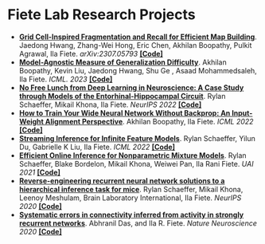 # Fiete Lab Research Projects
*  [**Grid Cell-Inspired Fragmentation and Recall for Efficient Map Building**](https://arxiv.org/abs/2307.05793). Jaedong Hwang, Zhang-Wei Hong, Eric Chen, Akhilan Boopathy, Pulkit Agrawal, Ila Fiete. *arXiv:2307.05793* [**[Code]**](https://github.com/FieteLab/FARMap)
* [**Model-Agnostic Measure of Generalization Difficulty**](https://arxiv.org/abs/2305.01034). Akhilan Boopathy, Kevin Liu, Jaedong Hwang, Shu Ge , Asaad Mohammedsaleh, Ila Fiete. *ICML. 2023* [**[Code]**](https://github.com/FieteLab/inductive-bias-complexity)
* [**No Free Lunch from Deep Learning in Neuroscience: A Case Study through Models of the Entorhinal-Hippocampal Circuit**](https://www.biorxiv.org/content/10.1101/2022.08.07.503109v1). Rylan Schaeffer, Mikail Khona, Ila Fiete. *NeurIPS 2022* [**[Code]**](https://github.com/FieteLab/FieteLab-No-Free-Lunch)
* [**How to Train Your Wide Neural Network Without Backprop: An Input-Weight Alignment Perspective**](https://arxiv.org/pdf/2106.08453.pdf). Akhilan Boopathy, Ila Fiete. *ICML 2022* [**[Code]**](https://github.com/FieteLab/Wide-Network-Alignment)
* [**Streaming Inference for Infinite Feature Models**](https://proceedings.mlr.press/v162/schaeffer22a.html). Rylan Schaeffer, Yilun Du, Gabrielle K Liu, Ila Fiete. *ICML 2022* [**[Code]**](https://github.com/FieteLab/FieteLab-RIBP)
* [**Efficient Online Inference for Nonparametric Mixture Models**](https://proceedings.mlr.press/v161/schaeffer21a.html). Rylan Schaeffer, Blake Bordelon, Mikail Khona, Weiwei Pan, Ila Rani Fiete. *UAI 2021* [**[Code]**](https://github.com/FieteLab/FieteLab-RCRP)
* [**Reverse-engineering recurrent neural network solutions to a hierarchical inference task for mice**](https://proceedings.neurips.cc/paper/2020/file/30f0641c041f03d94e95a76b9d8bd58f-Paper.pdf). Rylan Schaeffer, Mikail Khona, Leenoy Meshulam, Brain Laboratory International, Ila Fiete. *NeurIPS 2020* [**[Code]**](https://github.com/FieteLab/NeurIPS-2020-Reverse-Engineering-RNNs)
* [**Systematic errors in connectivity inferred from activity in strongly recurrent networks**](https://www.nature.com/articles/s41593-020-0699-2). Abhranil Das, and Ila R. Fiete. *Nature Neuroscience 2020* [**[Code]**](https://github.com/abhranildas/neural-circuit-inference)

